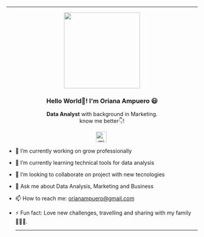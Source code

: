   ---

<p align="center" width="300">
   <img align="center" width="200" src="https://github.com/OrianAmpuero/Images/blob/main/images/Dise%C3%B1o%20sin%20t%C3%ADtulo.png" />
   <h3 align="center">Hello World👋! I'm Oriana Ampuero 😃</h3>
</p>

<p align="center"> <strong>Data Analyst</strong> with background in Marketing.<br /> know me better👇!</p>
<p align="center">
   <a href="https://www.linkedin.com/in/oriana-ampuero/" target="blank" style='margin-right:4px'>
    <img align="center" src="https://cdn.jsdelivr.net/npm/simple-icons@3.0.1/icons/linkedin.svg" alt="midudev" height="28px" width="28px" />
  </a>
</p>


- 🔭 I’m currently working on grow professionally
- 🌱 I’m currently learning technical tools for data analysis
- 👯 I’m looking to collaborate on project with new tecnologies
- 💬 Ask me about Data Analysis, Marketing and Business
- 📫 How to reach me: orianampuero@gmail.com
- ⚡ Fun fact: Love new challenges, travelling and sharing with my family👨‍👩‍👧.

  ---
  
